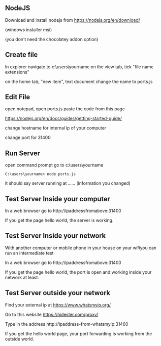 
## NodeJS

Download and install nodejs from
https://nodejs.org/en/download/

(windows installer msi)

(you don't need the chocolatey addon option) 

## Create file
In explorer navigate to c:\users\yourname
on the view tab, tick "file name extensions"

on the home tab, "new item", text document
change the name to ports.js 

## Edit File

open notepad, open ports.js
paste the code from this page 

https://nodejs.org/en/docs/guides/getting-started-guide/

change hostname for internal ip of your computer

change port for 31400 

## Run Server
open command prompt
go to c:\users\yourname

`C:\users\yourname> node ports.js`

it should say server running at ...... (information you changed)

## Test Server Inside your computer

In a web browser go to http://ipaddressfromabove:31400

If you get the page hello world, the server is working. 

## Test Server Inside your network

With another computer or mobile phone in your house on your wifiyou can run an intermediate test

In a web browser go to http://ipaddressfromabove:31400

If you get the page hello world, the port is open and working inside your network at least.

 
## Test Server outside your network

Find your external ip at https://www.whatsmyip.org/

Go to this website https://hidester.com/proxy/

Type in the  address http://ipaddress-from-whatsmyip:31400

If you get the hello world page, your port forwarding is working from the outside world. 


 
